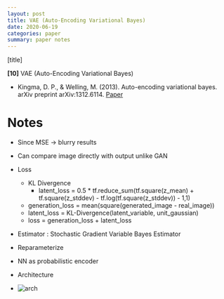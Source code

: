 ```yaml
---
layout: post
title: VAE (Auto-Encoding Variational Bayes)
date: 2020-06-19
categories: paper
summary: paper notes
---
```


[title]

**[10]** VAE (Auto-Encoding Variational Bayes)
- Kingma, D. P., & Welling, M. (2013). Auto-encoding variational bayes. arXiv preprint arXiv:1312.6114.
[Paper](https://arxiv.org/pdf/1312.6114.pdf?source=post_page---------------------------)

# Notes
- Since MSE -> blurry results
- Can compare image directly with output unlike GAN
- Loss
  - KL Divergence
    - latent_loss = 0.5 * tf.reduce_sum(tf.square(z_mean) + tf.square(z_stddev) - tf.log(tf.square(z_stddev)) - 1,1)  
  - generation_loss = mean(square(generated_image - real_image))  
  - latent_loss = KL-Divergence(latent_variable, unit_gaussian)  
  - loss = generation_loss + latent_loss  
- Estimator : Stochastic Gradient Variable Bayes Estimator
- Reparameterize
- NN as probabilistic encoder


- Architecture
- ![arch](model.png)
